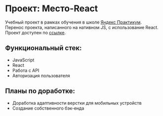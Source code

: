 # Проект: Место-React
Учебный проект в рамках обучения в школе [Яндекс Практикум](https://practicum.yandex.ru/). </br>
Перенос проекта, написанного на нативном JS, с использование React. 
Проект доступен по [ссылке](https://mickkrishtopa.github.io/mesto-react).

## Функциональный стек:

- JavaScript
- React
- Работа с API
- Авторизация пользователя

## Планы по доработке: 
- Доработка адаптивности верстки для мобильных устройств
- Создание собственного бэк-енда
  
